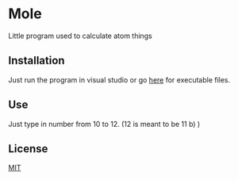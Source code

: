 # Mole
Little program used to calculate atom things

## Installation
Just run the program in visual studio or go [here](https://mega.nz/folder/Z9AFBY7D#pNigyquP_PXi6xLsBQY2MA) for executable files.

## Use
Just type in number from 10 to 12. (12 is meant to be 11 b) )

## License
[MIT](LICENSE)
